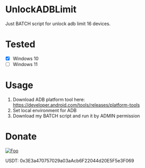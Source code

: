 # UnlockADBLimit
Just BATCH script for unlock adb limit 16 devices.

# Tested
- [x] Windows 10
- [ ] Windows 11

# Usage
1. Download ADB platform tool here: https://developer.android.com/tools/releases/platform-tools
2. Set local environment for ADB
3. Download my BATCH script and run it by ADMIN permission

# Donate
[![Foo](https://camo.githubusercontent.com/c3f856bacd5b09669157ed4774f80fb9d8622dd45ce8fdf2990d3552db99bd27/68747470733a2f2f7777772e6275796d6561636f666665652e636f6d2f6173736574732f696d672f637573746f6d5f696d616765732f6f72616e67655f696d672e706e67)](https://www.buymeacoffee.com/nedsion)

USDT: 0x3E3a470757029a03aAcb6F22044d20E5F5e3F069
